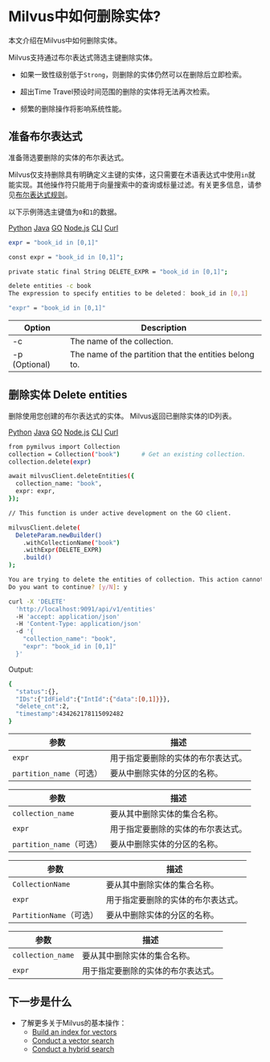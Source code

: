 
Milvus中如何删除实体?
===

本文介绍在Milvus中如何删除实体。

Milvus支持通过布尔表达式筛选主键删除实体。

* 如果一致性级别低于`Strong`，则删除的实体仍然可以在删除后立即检索。

* 超出Time Travel预设时间范围的删除的实体将无法再次检索。

* 频繁的删除操作将影响系统性能。

准备布尔表达式
------------------

准备筛选要删除的实体的布尔表达式。

Milvus仅支持删除具有明确定义主键的实体，这只需要在术语表达式中使用`in`就能实现。其他操作符只能用于向量搜索中的查询或标量过滤。有关更多信息，请参见[布尔表达式规则](boolean.md)。

以下示例筛选主键值为`0`和`1`的数据。


[Python](#python) 
[Java](#java)
[GO](#go)
[Node.js](#javascript)
[CLI](#shell)
[Curl](#curl)

```bash
expr = "book_id in [0,1]"

```

```bash
const expr = "book_id in [0,1]";

```

```bash
private static final String DELETE_EXPR = "book_id in [0,1]";

```

```bash
delete entities -c book
The expression to specify entities to be deleted： book_id in [0,1]

```

```bash
"expr" = "book_id in [0,1]"

```

| Option | Description |
| --- | --- |
| -c | The name of the collection. |
| -p (Optional) | The name of the partition that the entities belong to. |

删除实体 Delete entities
---------------

删除使用您创建的布尔表达式的实体。 Milvus返回已删除实体的ID列表。

[Python](#python) 
[Java](#java)
[GO](#go)
[Node.js](#javascript)
[CLI](#shell)
[Curl](#curl)

```bash
from pymilvus import Collection
collection = Collection("book")      # Get an existing collection.
collection.delete(expr)

```

```bash
await milvusClient.deleteEntities({
  collection_name: "book",
  expr: expr,
});

```

```bash
// This function is under active development on the GO client.

```

```bash
milvusClient.delete(
  DeleteParam.newBuilder()
    .withCollectionName("book")
    .withExpr(DELETE_EXPR)
    .build()
);

```

```bash
You are trying to delete the entities of collection. This action cannot be undone!
Do you want to continue? [y/N]: y

```

```bash
curl -X 'DELETE' 
  'http://localhost:9091/api/v1/entities' 
  -H 'accept: application/json' 
  -H 'Content-Type: application/json' 
  -d '{
    "collection_name": "book",
    "expr": "book_id in [0,1]"
  }'

```

Output:

```bash
{
  "status":{},
  "IDs":{"IdField":{"IntId":{"data":[0,1]}}},
  "delete_cnt":2,
  "timestamp":434262178115092482
}

```
| 参数 | 描述 |
| --- | --- |
| `expr` | 用于指定要删除的实体的布尔表达式。 |
| `partition_name`（可选） | 要从中删除实体的分区的名称。 |

| 参数 | 描述 |
| --- | --- |
| `collection_name` | 要从其中删除实体的集合名称。 |
| `expr` | 用于指定要删除的实体的布尔表达式。 |
| `partition_name`（可选） | 要从中删除实体的分区的名称。 |

| 参数 | 描述 |
| --- | --- |
| `CollectionName` | 要从其中删除实体的集合名称。 |
| `expr` | 用于指定要删除的实体的布尔表达式。 |
| `PartitionName`（可选） | 要从中删除实体的分区的名称。 |

| 参数 | 描述 |
| --- | --- |
| `collection_name` | 要从其中删除实体的集合名称。 |
| `expr` | 用于指定要删除的实体的布尔表达式。 |

下一步是什么
---------------

* 了解更多关于Milvus的基本操作：
	+ [Build an index for vectors](build_index.md)
	+ [Conduct a vector search](search.md)
	+ [Conduct a hybrid search](hybridsearch.md)
